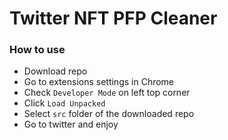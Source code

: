 # Twitter NFT PFP Cleaner

### How to use
- Download repo
- Go to extensions settings in Chrome
- Check `Developer Mode` on left top corner
- Click `Load Unpacked`
- Select `src` folder of the downloaded repo
- Go to twitter and enjoy
